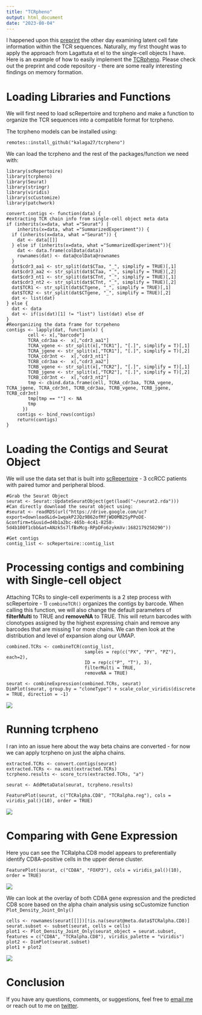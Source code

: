 ```yaml
---
title: "TCRpheno"
output: html_document
date: "2023-08-04"
---
```


I happened upon this [preprint](https://www.biorxiv.org/content/10.1101/2023.07.20.549939v1) the other day examining latent cell fate information within the TCR sequences. Naturally, my first thought was to apply the approach from Lagattuta et el to the single-cell objects I have. Here is an example of how to easily implement the [TCRpheno](https://github.com/kalaga27/tcrpheno). Please check out the preprint and code repository - there are some really interesting findings on memory formation.

# Loading Libraries and Functions

We will first need to load scRepertoire and tcrpheno and make a function to organize the TCR sequences into a compatible format for tcrpheno.

The tcrpheno models can be installed using: 
```
remotes::install_github("kalaga27/tcrpheno")
```

We can load the tcrpheno and the rest of the packages/function we need with:

```
library(scRepertoire)
library(tcrpheno)
library(Seurat)
library(stringr)
library(viridis)
library(scCustomize)
library(patchwork)

convert.contigs <- function(data) {
#extracting TCR chain info from single-cell object meta data
if (inherits(x=data, what ="Seurat") |
    inherits(x=data, what ="SummarizedExperiment")) {
  if (inherits(x=data, what ="Seurat")) {
    dat <- data[[]]
  } else if (inherits(x=data, what ="SummarizedExperiment")){
    dat <- data.frame(colData(data))
    rownames(dat) <- data@colData@rownames
  }
  dat$cdr3_aa1 <- str_split(dat$CTaa, "_", simplify = TRUE)[,1]
  dat$cdr3_aa2 <- str_split(dat$CTaa, "_", simplify = TRUE)[,2]
  dat$cdr3_nt1 <- str_split(dat$CTnt, "_", simplify = TRUE)[,1]
  dat$cdr3_nt2 <- str_split(dat$CTnt, "_", simplify = TRUE)[,2]
  dat$TCR1 <- str_split(dat$CTgene, "_", simplify = TRUE)[,1]
  dat$TCR2 <- str_split(dat$CTgene, "_", simplify = TRUE)[,2]
  dat <- list(dat)
} else {
  dat <- data
  dat <- if(is(dat)[1] != "list") list(dat) else df
}
#Reorganizing the data frame for tcrpeheno
contigs <- lapply(dat, function(x) {
        cell <- x[,"barcode"]
        TCRA_cdr3aa <-  x[,"cdr3_aa1"]
        TCRA_vgene <- str_split(x[,"TCR1"], "[.]", simplify = T)[,1]
        TCRA_jgene <- str_split(x[,"TCR1"], "[.]", simplify = T)[,2]
        TCRA_cdr3nt <-  x[,"cdr3_nt1"]
        TCRB_cdr3aa <-  x[,"cdr3_aa2"]
        TCRB_vgene <- str_split(x[,"TCR2"], "[.]", simplify = T)[,1]
        TCRB_jgene <- str_split(x[,"TCR2"], "[.]", simplify = T)[,2]
        TCRB_cdr3nt <-  x[,"cdr3_nt2"]
        tmp <- cbind.data.frame(cell, TCRA_cdr3aa, TCRA_vgene, TCRA_jgene, TCRA_cdr3nt, TCRB_cdr3aa, TCRB_vgene, TCRB_jgene, TCRB_cdr3nt)     
        tmp[tmp == ""] <- NA
        tmp
      })
    contigs <- bind_rows(contigs) 
    return(contigs)
}
```

# Loading the Contigs and Seurat Object

We will use the data set that is built into [scRepertoire](https://www.borch.dev/uploads/vignette/vignette) - 3 ccRCC patients with paired tumor and peripheral blood. 

```
#Grab the Seurat Object
seurat <- Seurat::UpdateSeuratObject(get(load("~/seurat2.rda")))
#Can directly download the seurat object using: 
#seurat <- readRDS(url("https://drive.google.com/uc?export=download&id=1wqakP2JQz9B62ofMfjWD0MB2SyPPoDE-&confirm=t&uuid=d4b1a2bc-465b-4c41-8258-5d4b100f1cbb&at=ANzk5s7lfBxMcg-RPpDFo6zykmXv:1682179250290"))

#Get contigs
contig_list <- scRepertoire::contig_list

```

# Processing contigs and combining with Single-cell object

Attaching TCRs to single-cell experiments is a 2 step process with scRepertoire - 1) ```combineTCR()``` organizes the contigs by barcode. When calling this function, we will also change the default parameters of **filterMulti** to TRUE and **removeNA** to TRUE. This will return barcodes with clonotypes assigned by the highest expressing chain and remove any barcodes that are missing 1 or more chains. We can then look at the distribution and level of expansion along our UMAP.

```
combined.TCRs <- combineTCR(contig_list, 
                             samples = rep(c("PX", "PY", "PZ"), each=2), 
                             ID = rep(c("P", "T"), 3), 
                             filterMulti = TRUE, 
                             removeNA = TRUE)
                             
seurat <- combineExpression(combined.TCRs, seurat)
DimPlot(seurat, group.by = "cloneType") + scale_color_viridis(discrete = TRUE, direction = -1)
```
<img align="center" src="https://www.borch.dev/post/tcrpheno/clones.jpg">

# Running tcrpheno
I ran into an issue here about the way beta chains are converted - for now we can apply tcrpheno on just the alpha chains.

```
extracted.TCRs <- convert.contigs(seurat)
extracted.TCRs <- na.omit(extracted.TCRs)
tcrpheno.results <- score_tcrs(extracted.TCRs, "a")

seurat <- AddMetaData(seurat, tcrpheno.results)

FeaturePlot(seurat, c("TCRalpha.CD8", "TCRalpha.reg"), cols = viridis_pal()(10), order = TRUE) 
```
<img align="center" src="https://www.borch.dev/post/tcrpheno/featured.jpg">

# Comparing with Gene Expression

Here you can see the TCRalpha.CD8 model appears to preferentially identify CD8A-positive cells in the upper dense cluster. 

```
FeaturePlot(seurat, c("CD8A", "FOXP3"), cols = viridis_pal()(10), order = TRUE)
```
<img align="center" src="https://www.borch.dev/post/tcrpheno/genes.jpg">

We can look at the overlay of both CD8A gene expression and the predicted CD8 score based on the alpha chain analysis using scCustomize function ```Plot_Density_Joint_Only()```

```
cells <- rownames(seurat[[]])[!is.na(seurat@meta.data$TCRalpha.CD8)]
seurat.subset <- subset(seurat, cells = cells)
plot1 <- Plot_Density_Joint_Only(seurat_object = seurat.subset, features = c("CD8A", "TCRalpha.CD8"), viridis_palette = "viridis")
plot2 <- DimPlot(seurat.subset)
plot1 + plot2
```

<img align="center" src="https://www.borch.dev/post/tcrpheno/joint.jpg">


# Conclusion

If you have any questions, comments, or suggestions, feel free to [email me](mailto:ncborch@gmail.com) or reach out to me on [twitter](https://twitter.com/theHumanBorch).

